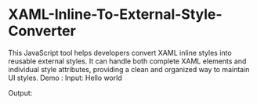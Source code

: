 # XAML-Inline-To-External-Style-Converter

This JavaScript tool helps developers convert XAML inline styles into reusable external styles. It can handle both complete XAML elements and individual style attributes, providing a clean and organized way to maintain UI styles.
Demo : 
Input:
<TextBlock Margin="5 5 5 5" FontSize="10" Background="Black">Hello world</TextBlock>

Output:

<Style x:Key="TextBlockStyle" TargetType="TextBlock">
    <Setter Property="Margin" Value="5 5 5 5"/>
    <Setter Property="FontSize" Value="10"/>
    <Setter Property="Background" Value="Black"/>
</Style>
